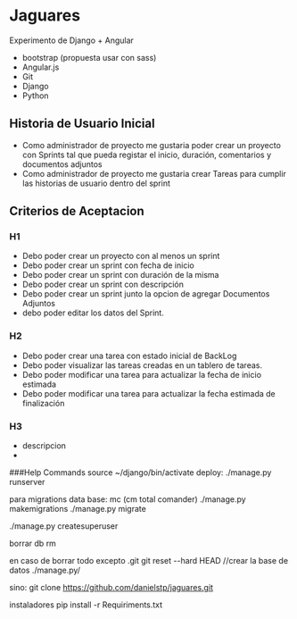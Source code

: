 # Jaguares
Experimento de Django + Angular
- bootstrap (propuesta usar con sass)
- Angular.js
- Git
- Django
- Python


## Historia de Usuario Inicial

- Como administrador de proyecto me gustaria poder crear un proyecto con Sprints tal que pueda registar el inicio, duración, comentarios y documentos adjuntos
- Como administrador de proyecto me gustaria crear Tareas para cumplir las historias de usuario dentro del sprint

## Criterios de Aceptacion
### H1
- Debo poder crear un proyecto con al menos un sprint
- Debo poder crear un sprint con fecha de inicio
- Debo poder crear un sprint con duración de la misma
- Debo poder crear un sprint con descripción 
- Debo poder crear un sprint junto la opcion de agregar Documentos Adjuntos
- debo poder editar los datos del Sprint.

### H2
- Debo poder crear una tarea con estado inicial de BackLog
- Debo poder visualizar las tareas creadas en un tablero de tareas.
- Debo poder modificar una tarea para actualizar la fecha de inicio estimada
- Debo poder modificar una tarea para actualizar la fecha estimada de finalización

### H3
- descripcion
- 
###Help Commands
source ~/django/bin/activate
deploy:
./manage.py runserver

para migrations data base:
mc (cm total comander)
./manage.py makemigrations
./manage.py migrate

./manage.py createsuperuser

borrar db
rm 


en caso de borrar todo excepto .git
git reset --hard HEAD
//crear la base de datos
 ./manage.py/

sino:
git clone https://github.com/danielstp/jaguares.git


instaladores
pip install -r Requiriments.txt
